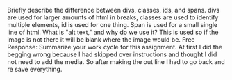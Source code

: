 Briefly describe the difference between divs, classes, ids, and spans. divs are used for larger amounts of html in breaks, classes are used to identify multiple elements, id is used for one thing. Span is used for a small single line of html.
What is "alt text," and why do we use it? This is used so if the image is not there it will be blank where the image would be.
Free Response: Summarize your work cycle for this assignment.
At first I did the begging wrong because I had skipped over instructions and thought I did not need to add the media. So after making the out line I had to go back and re save everything.
